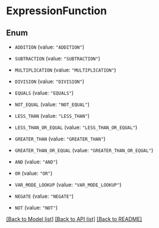 # ExpressionFunction

## Enum


* `ADDITION` (value: `"ADDITION"`)

* `SUBTRACTION` (value: `"SUBTRACTION"`)

* `MULTIPLICATION` (value: `"MULTIPLICATION"`)

* `DIVISION` (value: `"DIVISION"`)

* `EQUALS` (value: `"EQUALS"`)

* `NOT_EQUAL` (value: `"NOT_EQUAL"`)

* `LESS_THAN` (value: `"LESS_THAN"`)

* `LESS_THAN_OR_EQUAL` (value: `"LESS_THAN_OR_EQUAL"`)

* `GREATER_THAN` (value: `"GREATER_THAN"`)

* `GREATER_THAN_OR_EQUAL` (value: `"GREATER_THAN_OR_EQUAL"`)

* `AND` (value: `"AND"`)

* `OR` (value: `"OR"`)

* `VAR_MODE_LOOKUP` (value: `"VAR_MODE_LOOKUP"`)

* `NEGATE` (value: `"NEGATE"`)

* `NOT` (value: `"NOT"`)


[[Back to Model list]](../README.md#documentation-for-models) [[Back to API list]](../README.md#documentation-for-api-endpoints) [[Back to README]](../README.md)



